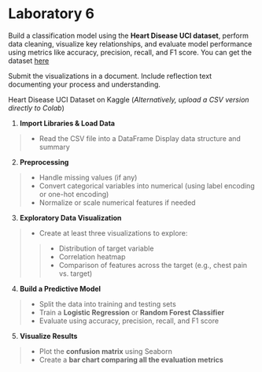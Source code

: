 # **Laboratory 6**
Build a classification model using the **Heart Disease UCI dataset**, perform data cleaning, visualize key relationships, and evaluate model performance using metrics like accuracy, precision, recall, and F1 score. You can get the dataset [here](https://www.kaggle.com/datasets/johnsmith88/heart-disease-dataset)

Submit the visualizations in a document. Include reflection text documenting your process and understanding.

Heart Disease UCI Dataset on Kaggle (*Alternatively, upload a CSV version directly to Colab*)

1. **Import Libraries & Load Data**
>* Read the CSV file into a DataFrame
Display data structure and summary
2. **Preprocessing**
>* Handle missing values (if any)
>* Convert categorical variables into numerical (using label encoding or one-hot encoding)
>* Normalize or scale numerical features if needed
3. **Exploratory Data Visualization**
>* Create at least three visualizations to explore:
>>* Distribution of target variable
>>* Correlation heatmap
>>* Comparison of features across the target (e.g., chest pain vs. target)
4. **Build a Predictive Model**
>* Split the data into training and testing sets
>* Train a **Logistic Regression** or **Random Forest Classifier**
>* Evaluate using accuracy, precision, recall, and F1 score
5. **Visualize Results**
>* Plot the **confusion matrix** using Seaborn
>* Create a **bar chart comparing all the evaluation metrics**
